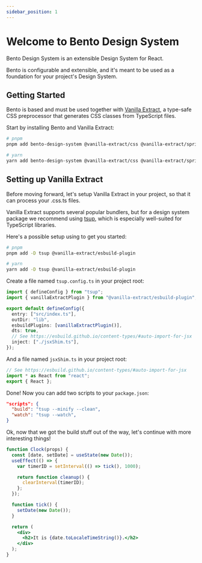 ```yaml
---
sidebar_position: 1
---
```


# Welcome to Bento Design System

Bento Design System is an extensible Design System for React.

Bento is configurable and extensible, and it's meant to be used as a foundation for your project's Design System.

## Getting Started

Bento is based and must be used together with [Vanilla Extract](https://vanilla-extract.style/), a type-safe CSS preprocessor that generates CSS classes from TypeScript files.

Start by installing Bento and Vanilla Extract:

```bash
# pnpm
pnpm add bento-design-system @vanilla-extract/css @vanilla-extract/sprinkles @vanilla-extract/recipes

# yarn
yarn add bento-design-system @vanilla-extract/css @vanilla-extract/sprinkles @vanilla-extract/recipes
```

## Setting up Vanilla Extract

Before moving forward, let's setup Vanilla Extract in your project, so that it can process your .css.ts files.

Vanilla Extract supports several popular bundlers, but for a design system package we recommend using [tsup](https://tsup.egoist.sh/), which is especially well-suited for TypeScript libraries.

Here's a possible setup using to get you started:

```bash
# pnpm
pnpm add -D tsup @vanilla-extract/esbuild-plugin

# yarn
yarn add -D tsup @vanilla-extract/esbuild-plugin
```

Create a file named `tsup.config.ts` in your project root:

```ts
import { defineConfig } from "tsup";
import { vanillaExtractPlugin } from "@vanilla-extract/esbuild-plugin";

export default defineConfig({
  entry: ["src/index.ts"],
  outDir: "lib",
  esbuildPlugins: [vanillaExtractPlugin()],
  dts: true,
  // See https://esbuild.github.io/content-types/#auto-import-for-jsx
  inject: ["./jsxShim.ts"],
});
```

And a file named `jsxShim.ts` in your project root:

```ts
// See https://esbuild.github.io/content-types/#auto-import-for-jsx
import * as React from "react";
export { React };
```

Done! Now you can add two scripts to your `package.json`:

```json
"scripts": {
  "build": "tsup --minify --clean",
  "watch": "tsup --watch",
}
```

Ok, now that we got the build stuff out of the way, let's continue with more interesting things!

```jsx live="true"
function Clock(props) {
  const [date, setDate] = useState(new Date());
  useEffect(() => {
    var timerID = setInterval(() => tick(), 1000);

    return function cleanup() {
      clearInterval(timerID);
    };
  });

  function tick() {
    setDate(new Date());
  }

  return (
    <div>
      <h2>It is {date.toLocaleTimeString()}.</h2>
    </div>
  );
}
```
